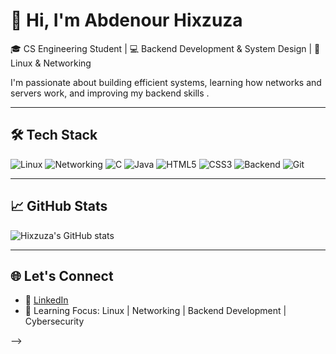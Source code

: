 # 👋 Hi, I'm Abdenour Hixzuza

🎓 CS Engineering Student | 💻 Backend Development & System Design | 🐧 Linux & Networking

I'm passionate about building efficient systems, learning how networks and servers work, and improving my backend skills .

---

## 🛠️ Tech Stack

![Linux](https://img.shields.io/badge/Linux-000?style=flat&logo=linux&logoColor=white)
![Networking](https://img.shields.io/badge/Networking-0078D7?style=flat)
![C](https://img.shields.io/badge/C-00599C?style=flat&logo=c&logoColor=white)
![Java](https://img.shields.io/badge/Java-E34F26?style=flat&logo=java&logoColor=white)
![HTML5](https://img.shields.io/badge/HTML5-E34F26?style=flat&logo=html5&logoColor=white)
![CSS3](https://img.shields.io/badge/CSS3-1572B6?style=flat&logo=css3&logoColor=white)
![Backend](https://img.shields.io/badge/Backend_Development-121011?style=flat&logo=serverfault&logoColor=white)
![Git](https://img.shields.io/badge/Git-F05032?style=flat&logo=git&logoColor=white)


---

## 📈 GitHub Stats
![Hixzuza's GitHub stats](https://github-readme-stats.vercel.app/api?username=hixzuza&show_icons=true&theme=github_dark)

---

## 🌐 Let's Connect
- 💼 [LinkedIn](https://www.linkedin.com/in/abdennourmohammedamamra/)
- 🧠 Learning Focus: Linux | Networking | Backend Development | Cybersecurity

-->

